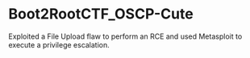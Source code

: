 # Boot2RootCTF_OSCP-Cute
Exploited a File Upload flaw to perform an RCE and used Metasploit to execute a privilege escalation.
